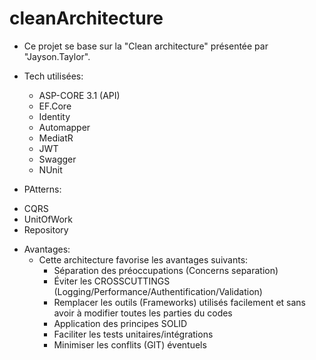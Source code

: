 # cleanArchitecture
- Ce projet se base sur la "Clean architecture" présentée par "Jayson.Taylor".
- Tech utilisées:
  * ASP-CORE 3.1 (API)
  * EF.Core
  * Identity
  * Automapper
  * MediatR
  * JWT
  * Swagger
  * NUnit
  
- PAtterns:
 * CQRS
 * UnitOfWork
 * Repository
 
- Avantages:
  * Cette architecture favorise les avantages suivants:
    * Séparation des préoccupations (Concerns separation)
    * Éviter les CROSSCUTTINGS (Logging/Performance/Authentification/Validation)     
    * Remplacer les outils (Frameworks) utilisés facilement et sans avoir à modifier toutes les parties du codes
    * Application des principes SOLID
    * Faciliter les tests unitaires/intégrations
    * Minimiser les conflits (GIT) éventuels
